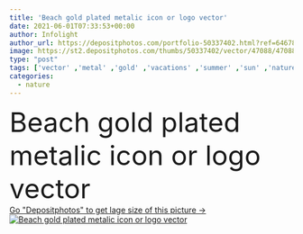 ```yaml
---
title: 'Beach gold plated metalic icon or logo vector'
date: 2021-06-01T07:33:53+00:00
author: Infolight
author_url: https://depositphotos.com/portfolio-50337402.html?ref=64678756
image: https://st2.depositphotos.com/thumbs/50337402/vector/47088/470886220/api_thumb_450.jpg?forcejpeg=true
type: "post"
tags: ['vector' ,'metal' ,'gold' ,'vacations' ,'summer' ,'sun' ,'nature' ,'umbrella' ,'landscape' ,'sunset' ,'icon' ,'metallic' ,'beach' ,'hawaii' ,'trip' ,'relaxing' ,'logo' ,'Holidays' ,'summertime' ,'eps' ,'premium' ,'sun umbrella' ]
categories: 
  - nature
---
```

<div aling="center">
            <font size="60"> Beach gold plated metalic icon or logo vector</font>   
</div>
<div>
    <a href='https://st2.depositphotos.com/thumbs/50337402/vector/47088/470886220/api_thumb_450.jpg?forcejpeg=true?ref=64678756' target=_blank > Go "Depositphotos" to get lage size of this picture ->
        <img href='https://st2.depositphotos.com/thumbs/50337402/vector/47088/470886220/api_thumb_450.jpg?forcejpeg=true?ref=64678756' src='https://st2.depositphotos.com/50337402/47088/v/950/depositphotos_470886220-stock-illustration-beach-gold-plated-metalic-icon.jpg?forcejpeg=true' alt='Beach gold plated metalic icon or logo vector' >
    </a>
</div>
